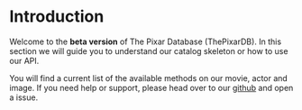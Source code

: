 # Introduction

Welcome to the **beta version** of The Pixar Database (ThePixarDB). In this section we will guide you to understand our catalog skeleton or how to use our API.

You will find a current list of the available methods on our movie, actor and image. If you need help or support, please head over to our [github]() and open a issue.
